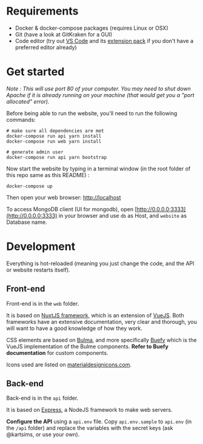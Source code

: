 # Requirements

- Docker & docker-compose packages (requires Linux or OSX)
- Git (have a look at GitKraken for a GUI)
- Code editor (try out [VS Code](https://code.visualstudio.com/) and its [extension pack](https://marketplace.visualstudio.com/items?itemName=mubaidr.vuejs-extension-pack) if you don't have a preferred editor already)

# Get started

_Note : This will use port 80 of your computer. You may need to shut down Apache if it is already running on your machine (that would get you a "port allocated" error)._

Before being able to run the website, you'll need to run the following commands:

```
# make sure all dependencies are met
docker-compose run api yarn install
docker-compose run web yarn install

# generate admin user
docker-compose run api yarn bootstrap
```

Now start the website by typing in a terminal window (in the root folder of this repo same as this README) :

```
docker-compose up
```

Then open your web browser: [http://localhost](http://localhost)

To access MongoDB client (UI for mongodb), open [http://0.0.0.0:3333](http://0.0.0.0:3333) in your browser and use `db` as Host, and `website` as Database name.

# Development

Everything is hot-reloaded (meaning you just change the code, and the API or website restarts itself).

## Front-end

Front-end is in the `web` folder.

It is based on [NuxtJS framework](https://nuxtjs.org/), which is an extension of [VueJS](https://vuejs.org/). Both frameworks have an extensive documentation, very clear and thorough, you will want to have a good knowledge of how they work.

CSS elements are based on [Bulma](https://bulma.io/documentation), and more specifically [Buefy](https://buefy.org/documentation) which is the VueJS implementation of the Bulme components. **Refer to Buefy documentation** for custom components.

Icons used are listed on [materialdesignicons.com](https://materialdesignicons.com/).

## Back-end

Back-end is in the `api` folder.

It is based on [Express](https://expressjs.com), a NodeJS framework to make web servers.

**Configure the API** using a `api.env` file. Copy `api.env.sample` to `api.env` (in the `/api` folder) and replace the variables with the secret keys (ask @kartsims, or use your own).
